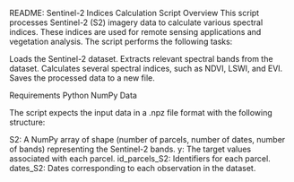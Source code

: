 README: Sentinel-2 Indices Calculation Script
Overview
This script processes Sentinel-2 (S2) imagery data to calculate various spectral indices. These indices are used for remote sensing applications and vegetation analysis. The script performs the following tasks:

Loads the Sentinel-2 dataset.
Extracts relevant spectral bands from the dataset.
Calculates several spectral indices, such as NDVI, LSWI, and EVI.
Saves the processed data to a new file.

Requirements
Python 
NumPy
Data

The script expects the input data in a .npz file format with the following structure:

S2: A NumPy array of shape (number of parcels, number of dates, number of bands) representing the Sentinel-2 bands.
y: The target values associated with each parcel.
id_parcels_S2: Identifiers for each parcel.
dates_S2: Dates corresponding to each observation in the dataset.
